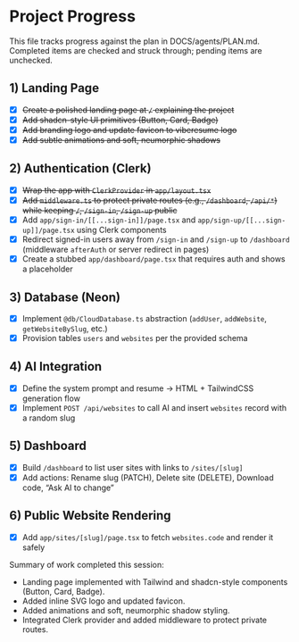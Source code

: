 # Project Progress

This file tracks progress against the plan in DOCS/agents/PLAN.md. Completed items are checked and struck through; pending items are unchecked.

## 1) Landing Page

- [x] ~~Create a polished landing page at `/` explaining the project~~
- [x] ~~Add shadcn-style UI primitives (Button, Card, Badge)~~
- [x] ~~Add branding logo and update favicon to viberesume logo~~
- [x] ~~Add subtle animations and soft, neumorphic shadows~~

## 2) Authentication (Clerk)

- [x] ~~Wrap the app with `ClerkProvider` in `app/layout.tsx`~~
- [x] ~~Add `middleware.ts` to protect private routes (e.g., `/dashboard`, `/api/*`) while keeping `/`, `/sign-in`, `/sign-up` public~~
- [x] Add `app/sign-in/[[...sign-in]]/page.tsx` and `app/sign-up/[[...sign-up]]/page.tsx` using Clerk components
- [x] Redirect signed-in users away from `/sign-in` and `/sign-up` to `/dashboard` (middleware `afterAuth` or server redirect in pages)
- [x] Create a stubbed `app/dashboard/page.tsx` that requires auth and shows a placeholder

## 3) Database (Neon)

- [x] Implement `@db/CloudDatabase.ts` abstraction (`addUser`, `addWebsite`, `getWebsiteBySlug`, etc.)
- [x] Provision tables `users` and `websites` per the provided schema

## 4) AI Integration

- [x] Define the system prompt and resume → HTML + TailwindCSS generation flow
- [x] Implement `POST /api/websites` to call AI and insert `websites` record with a random slug

## 5) Dashboard

- [x] Build `/dashboard` to list user sites with links to `/sites/[slug]`
- [x] Add actions: Rename slug (PATCH), Delete site (DELETE), Download code, “Ask AI to change”

## 6) Public Website Rendering

- [x] Add `app/sites/[slug]/page.tsx` to fetch `websites.code` and render it safely

Summary of work completed this session:

- Landing page implemented with Tailwind and shadcn-style components (Button, Card, Badge).
- Added inline SVG logo and updated favicon.
- Added animations and soft, neumorphic shadow styling.
- Integrated Clerk provider and added middleware to protect private routes.
